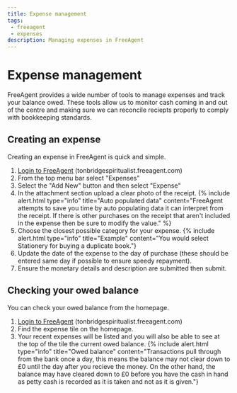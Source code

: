 ```yaml
---
title: Expense management
tags: 
 - freeagent
 - expenses
description: Managing expenses in FreeAgent
---
```

# Expense management

FreeAgent provides a wide number of tools to manage expenses and track your balance owed. These tools allow us to monitor cash coming in and out of the centre and making sure we can reconcile reciepts properly to comply with bookkeeping standards.

## Creating an expense

Creating an expense in FreeAgent is quick and simple.
1. [Login to FreeAgent](https://tonbridgespiritualist.freeagent.com) (tonbridgespiritualist.freeagent.com)
2. From the top menu bar select "Expenses"
3. Select the "Add New" button and then select "Expense"
4. In the attachment section upload a clear photo of the receipt.
{% include alert.html type="info" title="Auto populated data" content="FreeAgent attempts to save you time by auto populating data it can interpret from the receipt. If there is other purchases on the receipt that aren't included in the expense then be sure to modify the value." %}
5. Choose the closest possible category for your expense.
{% include alert.html type="info" title="Example" content="You would select Stationery for buying a duplicate book."}
6. Update the date of the expense to the day of purchase (these should be entered same day if possible to ensure speedy repayment).
7. Ensure the monetary details and description are submitted then submit.

## Checking your owed balance

You can check your owed balance from the homepage.
1. [Login to FreeAgent](https://tonbridgespiritualist.freeagent.com) (tonbridgespiritualist.freeagent.com)
2. Find the expense tile on the homepage.
3. Your recent expenses will be listed and you will also be able to see at the top of the tile the current owed balance.
{% include alert.html type="info" title="Owed balance" content="Transactions pull through from the bank once a day, this means the balance may not clear down to £0 until the day after you recieve the money. On the other hand, the balance may have cleared down to £0 before you have the cash in hand as petty cash is recorded as it is taken and not as it is given."}
